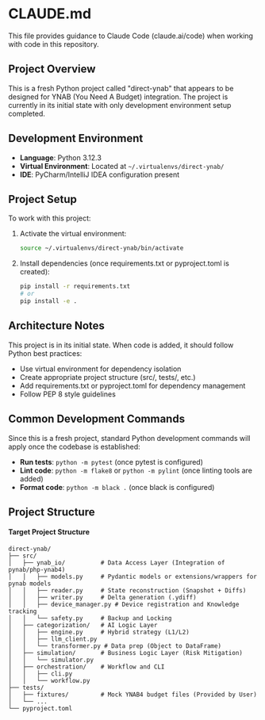 # CLAUDE.md

This file provides guidance to Claude Code (claude.ai/code) when working with code in this repository.

## Project Overview

This is a fresh Python project called "direct-ynab" that appears to be designed for YNAB (You Need A Budget) integration. The project is currently in its initial state with only development environment setup completed.

## Development Environment

- **Language**: Python 3.12.3
- **Virtual Environment**: Located at `~/.virtualenvs/direct-ynab/`
- **IDE**: PyCharm/IntelliJ IDEA configuration present

## Project Setup

To work with this project:

1. Activate the virtual environment:
   ```bash
   source ~/.virtualenvs/direct-ynab/bin/activate
   ```

2. Install dependencies (once requirements.txt or pyproject.toml is created):
   ```bash
   pip install -r requirements.txt
   # or
   pip install -e .
   ```

## Architecture Notes

This project is in its initial state. When code is added, it should follow Python best practices:

- Use virtual environment for dependency isolation
- Create appropriate project structure (src/, tests/, etc.)
- Add requirements.txt or pyproject.toml for dependency management
- Follow PEP 8 style guidelines

## Common Development Commands

Since this is a fresh project, standard Python development commands will apply once the codebase is established:

- **Run tests**: `python -m pytest` (once pytest is configured)
- **Lint code**: `python -m flake8` or `python -m pylint` (once linting tools are added)
- **Format code**: `python -m black .` (once black is configured)

## Project Structure

#### Target Project Structure
```
direct-ynab/
├── src/
│   ├── ynab_io/          # Data Access Layer (Integration of pynab/php-ynab4)
│   │   ├── models.py     # Pydantic models or extensions/wrappers for pynab models
│   │   ├── reader.py     # State reconstruction (Snapshot + Diffs)
│   │   ├── writer.py     # Delta generation (.ydiff)
│   │   ├── device_manager.py # Device registration and Knowledge tracking
│   │   └── safety.py     # Backup and Locking
│   ├── categorization/   # AI Logic Layer
│   │   ├── engine.py     # Hybrid strategy (L1/L2)
│   │   ├── llm_client.py
│   │   └── transformer.py # Data prep (Object to DataFrame)
│   ├── simulation/       # Business Logic Layer (Risk Mitigation)
│   │   └── simulator.py
│   ├── orchestration/    # Workflow and CLI
│   │   ├── cli.py
│   │   └── workflow.py
├── tests/
│   ├── fixtures/         # Mock YNAB4 budget files (Provided by User)
│   └── ...
└── pyproject.toml
```